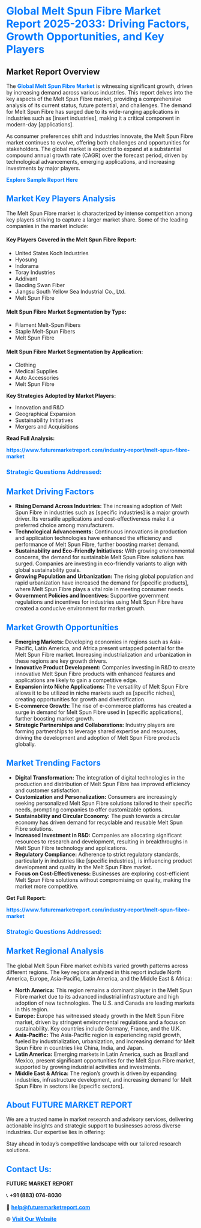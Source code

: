 <h1 style="color: #007BFF;">Global Melt Spun Fibre Market Report 2025-2033: Driving Factors, Growth Opportunities, and Key Players</h1>

<section id="overview">
<h2>Market Report Overview</h2>
<p>The <a href="https://www.futuremarketreport.com/industry-report/melt-spun-fibre-market" style="color: #007BFF; text-decoration: none;"><strong>Global Melt Spun Fibre Market</strong></a> is witnessing significant growth, driven by increasing demand across various industries. This report delves into the key aspects of the Melt Spun Fibre market, providing a comprehensive analysis of its current status, future potential, and challenges. The demand for Melt Spun Fibre has surged due to its wide-ranging applications in industries such as [insert industries], making it a critical component in modern-day [applications].</p>
<p>As consumer preferences shift and industries innovate, the Melt Spun Fibre market continues to evolve, offering both challenges and opportunities for stakeholders. The global market is expected to expand at a substantial compound annual growth rate (CAGR) over the forecast period, driven by technological advancements, emerging applications, and increasing investments by major players.</p>
</section>

<section id="overview">
<p><a href="https://www.futuremarketreport.com/request-sample/reportId=107001" style="color: #007BFF; text-decoration: none;"><strong>Explore Sample Report Here</strong></a></p>
</section>

<section id="key-players">
<h2 style="color: #007BFF;">Market Key Players Analysis</h2>
<p>The Melt Spun Fibre market is characterized by intense competition among key players striving to capture a larger market share. Some of the leading companies in the market include:</p>
<h4>Key Players Covered in the Melt Spun Fibre Report:</h4>
<ul><li>United States Koch Industries</li><li>Hyosung</li><li>Indorama</li><li>Toray Industries</li><li>Addivant</li><li>Baoding Swan Fiber</li><li>Jiangsu South Yellow Sea Industrial Co., Ltd.</li><li>Melt Spun Fibre</li></ul>
<h4>Melt Spun Fibre Market Segmentation by Type:</h4>
<ul><li>Filament Melt-Spun Fibers</li><li>Staple Melt-Spun Fibers</li><li>Melt Spun Fibre</li></ul>

<h4>Melt Spun Fibre Market Segmentation by Application:</h4>
<ul><li>Clothing</li><li>Medical Supplies</li><li>Auto Accessories</li><li>Melt Spun Fibre</li></ul>
<p><strong>Key Strategies Adopted by Market Players:</strong></p>
<ul>
<li>Innovation and R&D</li>
<li>Geographical Expansion</li>
<li>Sustainability Initiatives</li>
<li>Mergers and Acquisitions</li>
</ul>
</section>

<section>
<p><strong>Read Full Analysis: </strong></p><a href="https://www.futuremarketreport.com/industry-report/melt-spun-fibre-market" style="color: #007BFF; text-decoration: none;"><strong>https://www.futuremarketreport.com/industry-report/melt-spun-fibre-market</strong></a>
<h3 style="color: #007BFF;">Strategic Questions Addressed:</h3>
</section>

<section id="driving-factors">
<h2 style="color: #007BFF;">Market Driving Factors</h2>
<ul>
<li><strong>Rising Demand Across Industries:</strong> The increasing adoption of Melt Spun Fibre in industries such as [specific industries] is a major growth driver. Its versatile applications and cost-effectiveness make it a preferred choice among manufacturers.</li>
<li><strong>Technological Advancements:</strong> Continuous innovations in production and application technologies have enhanced the efficiency and performance of Melt Spun Fibre, further boosting market demand.</li>
<li><strong>Sustainability and Eco-Friendly Initiatives:</strong> With growing environmental concerns, the demand for sustainable Melt Spun Fibre solutions has surged. Companies are investing in eco-friendly variants to align with global sustainability goals.</li>
<li><strong>Growing Population and Urbanization:</strong> The rising global population and rapid urbanization have increased the demand for [specific products], where Melt Spun Fibre plays a vital role in meeting consumer needs.</li>
<li><strong>Government Policies and Incentives:</strong> Supportive government regulations and incentives for industries using Melt Spun Fibre have created a conducive environment for market growth.</li>
</ul>
</section>

<section id="growth-opportunities">
<h2 style="color: #007BFF;">Market Growth Opportunities</h2>
<ul>
<li><strong>Emerging Markets:</strong> Developing economies in regions such as Asia-Pacific, Latin America, and Africa present untapped potential for the Melt Spun Fibre market. Increasing industrialization and urbanization in these regions are key growth drivers.</li>
<li><strong>Innovative Product Development:</strong> Companies investing in R&D to create innovative Melt Spun Fibre products with enhanced features and applications are likely to gain a competitive edge.</li>
<li><strong>Expansion into Niche Applications:</strong> The versatility of Melt Spun Fibre allows it to be utilized in niche markets such as [specific niches], creating opportunities for growth and diversification.</li>
<li><strong>E-commerce Growth:</strong> The rise of e-commerce platforms has created a surge in demand for Melt Spun Fibre used in [specific applications], further boosting market growth.</li>
<li><strong>Strategic Partnerships and Collaborations:</strong> Industry players are forming partnerships to leverage shared expertise and resources, driving the development and adoption of Melt Spun Fibre products globally.</li>
</ul>
</section>

<section id="trending-factors">
<h2 style="color: #007BFF;">Market Trending Factors</h2>
<ul>
<li><strong>Digital Transformation:</strong> The integration of digital technologies in the production and distribution of Melt Spun Fibre has improved efficiency and customer satisfaction.</li>
<li><strong>Customization and Personalization:</strong> Consumers are increasingly seeking personalized Melt Spun Fibre solutions tailored to their specific needs, prompting companies to offer customizable options.</li>
<li><strong>Sustainability and Circular Economy:</strong> The push towards a circular economy has driven demand for recyclable and reusable Melt Spun Fibre solutions.</li>
<li><strong>Increased Investment in R&D:</strong> Companies are allocating significant resources to research and development, resulting in breakthroughs in Melt Spun Fibre technology and applications.</li>
<li><strong>Regulatory Compliance:</strong> Adherence to strict regulatory standards, particularly in industries like [specific industries], is influencing product development and quality in the Melt Spun Fibre market.</li>
<li><strong>Focus on Cost-Effectiveness:</strong> Businesses are exploring cost-efficient Melt Spun Fibre solutions without compromising on quality, making the market more competitive.</li>
</ul>
</section>

<section>
<p><strong>Get Full Report: </strong></p><a href="https://www.futuremarketreport.com/industry-report/melt-spun-fibre-market" style="color: #007BFF; text-decoration: none;"><strong>https://www.futuremarketreport.com/industry-report/melt-spun-fibre-market</strong></a>
<h3 style="color: #007BFF;">Strategic Questions Addressed:</h3>
</section>


<section id="regional-analysis">
<h2 style="color: #007BFF;">Market Regional Analysis</h2>
<p>The global Melt Spun Fibre market exhibits varied growth patterns across different regions. The key regions analyzed in this report include North America, Europe, Asia-Pacific, Latin America, and the Middle East & Africa:</p>
<ul>
<li><strong>North America:</strong> This region remains a dominant player in the Melt Spun Fibre market due to its advanced industrial infrastructure and high adoption of new technologies. The U.S. and Canada are leading markets in this region.</li>
<li><strong>Europe:</strong> Europe has witnessed steady growth in the Melt Spun Fibre market, driven by stringent environmental regulations and a focus on sustainability. Key countries include Germany, France, and the U.K.</li>
<li><strong>Asia-Pacific:</strong> The Asia-Pacific region is experiencing rapid growth, fueled by industrialization, urbanization, and increasing demand for Melt Spun Fibre in countries like China, India, and Japan.</li>
<li><strong>Latin America:</strong> Emerging markets in Latin America, such as Brazil and Mexico, present significant opportunities for the Melt Spun Fibre market, supported by growing industrial activities and investments.</li>
<li><strong>Middle East & Africa:</strong> The region’s growth is driven by expanding industries, infrastructure development, and increasing demand for Melt Spun Fibre in sectors like [specific sectors].</li>
</ul>
</section>

<footer>
<h2 style="color: #007BFF;">About FUTURE MARKET REPORT</h2>
<p>We are a trusted name in market research and advisory services, delivering actionable insights and strategic support to businesses across diverse industries. Our expertise lies in offering:</p>

<p>Stay ahead in today’s competitive landscape with our tailored research solutions.</p>

<h2 style="color: #007BFF;">Contact Us:</h2>
<p><strong>FUTURE MARKET REPORT</strong></p>
<p>📞 <strong>+91 (883) 074-8030</strong></p>
<p>📧 <strong><a href="mailto:help@futuremarketreport.com" style="color: #007BFF;">help@futuremarketreport.com</a></strong></p>
<p>🌐 <strong><a href="https://www.futuremarketreport.com/" style="color: #007BFF;">Visit Our Website</a></strong></p>
</footer>